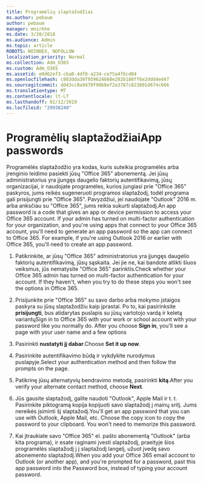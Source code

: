 ```yaml
---
title: Programėlių slaptažodžiai
ms.author: pebaum
author: pebaum
manager: mnirkhe
ms.date: 3/20/2018
ms.audience: Admin
ms.topic: article
ROBOTS: NOINDEX, NOFOLLOW
localization_priority: Normal
ms.collection: Adm_O365
ms.custom: Adm_O365
ms.assetid: e0d62ef3-cba0-4df8-a234-ce75a4f6cd84
ms.openlocfilehash: c883dda38f959624668e202b188ff6e2ddd4ed47
ms.sourcegitcommit: dd43cc0a9470f98b8ef2a3787c823801d674c666
ms.translationtype: MT
ms.contentlocale: lt-LT
ms.lasthandoff: 02/12/2019
ms.locfileid: "29938240"
---
```

# <a name="app-passwords"></a><span data-ttu-id="5c7b1-102">Programėlių slaptažodžiai</span><span class="sxs-lookup"><span data-stu-id="5c7b1-102">App passwords</span></span>

<span data-ttu-id="5c7b1-p101">Programėlės slaptažodžio yra kodas, kuris suteikia programėlės arba įrenginio leidimo pasiekti jūsų "Office 365" abonementą. Jei jūsų administratorius yra įjungęs daugelio faktorių autentifikavimą, jūsų organizacijai, ir naudojate programėles, kurios jungiasi prie "Office 365" paskyros, jums reikės sugeneruoti programos slaptažodį, todėl programa gali prisijungti prie "Office 365". Pavyzdžiui, jei naudojate "Outlook" 2016 m. arba anksčiau su "Office 365", jums reikia sukurti slaptažodį.</span><span class="sxs-lookup"><span data-stu-id="5c7b1-p101">An app password is a code that gives an app or device permission to access your Office 365 account. If your admin has turned on multi-factor authentication for your organization, and you're using apps that connect to your Office 365 account, you'll need to generate an app password so the app can connect to Office 365. For example, if you're using Outlook 2016 or earlier with Office 365, you'll need to create an app password.</span></span>
  
1. <span data-ttu-id="5c7b1-p102">Patikrinkite, ar jūsų "Office 365" administratorius yra įjungęs daugelio faktorių autentifikavimą, jūsų sąskaita. Jei jie ne, kai bandote atlikti šiuos veiksmus, jūs nematysite "Office 365" parinktis.</span><span class="sxs-lookup"><span data-stu-id="5c7b1-p102">Check whether your Office 365 admin has turned on multi-factor authentication for your account. If they haven't, when you try to do these steps you won't see the options in Office 365.</span></span>
    
2. <span data-ttu-id="5c7b1-p103">Prisijunkite prie "Office 365" su savo darbo arba mokymo įstaigos paskyra su jūsų slaptažodžiu kaip įprastai. Po to, kai pasirinksite **prisijungti**, bus atidarytas puslapis su jūsų vartotojo vardą ir keletą variantų</span><span class="sxs-lookup"><span data-stu-id="5c7b1-p103">Sign in to Office 365 with your work or school account with your password like you normally do. After you choose **Sign in**, you'll see a page with your user name and a few options</span></span> 
    
3. <span data-ttu-id="5c7b1-110">Pasirinkti **nustatyti jį dabar**.</span><span class="sxs-lookup"><span data-stu-id="5c7b1-110">Choose **Set it up now**.</span></span> 
    
4. <span data-ttu-id="5c7b1-111">Pasirinkite autentifikavimo būdą ir vykdykite nurodymus puslapyje.</span><span class="sxs-lookup"><span data-stu-id="5c7b1-111">Select your authentication method and then follow the prompts on the page.</span></span>
    
5. <span data-ttu-id="5c7b1-112">Patikrinę jūsų alternatyvių bendravimo metodą, pasirinkti **kitą**.</span><span class="sxs-lookup"><span data-stu-id="5c7b1-112">After you verify your alternate contact method, choose **Next**.</span></span> 
    
6. <span data-ttu-id="5c7b1-p104">Jūs gausite slaptažodį, galite naudoti "Outlook", Apple Mail ir t. t. Pasirinkite piktogramą kopija kopijuoti savo slaptažodį į mainų sritį. Jums nereikės įsiminti šį slaptažodį.</span><span class="sxs-lookup"><span data-stu-id="5c7b1-p104">You'll get an app password that you can use with Outlook, Apple Mail, etc. Choose the copy icon to copy the password to your clipboard. You won't need to memorize this password.</span></span> 
    
7. <span data-ttu-id="5c7b1-115">Kai įtraukiate savo "Office 365" el. pašto abonementą "Outlook" (arba kita programa), ir esate raginami įvesti slaptažodį, praeityje šios programėlės slaptažodį į į slaptažodį langelį, užuot įvedę savo abonemento slaptažodį.</span><span class="sxs-lookup"><span data-stu-id="5c7b1-115">When you add your Office 365 email account to Outlook (or another app), and you're prompted for a password, past this app password into the Password box, instead of typing your account password.</span></span> 
    

